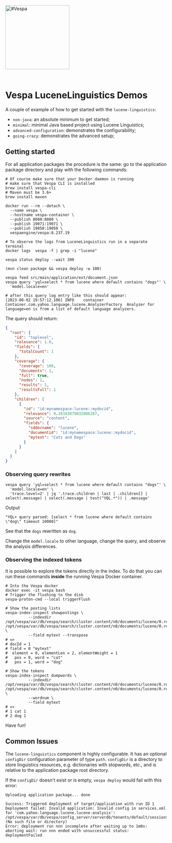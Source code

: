 <!-- Copyright Vespa.ai. Licensed under the terms of the Apache 2.0 license. See LICENSE in the project root. -->

<picture>
  <source media="(prefers-color-scheme: dark)" srcset="https://vespa.ai/assets/vespa-ai-logo-heather.svg">
  <source media="(prefers-color-scheme: light)" srcset="https://vespa.ai/assets/vespa-ai-logo-rock.svg">
  <img alt="#Vespa" width="200" src="https://vespa.ai/assets/vespa-ai-logo-rock.svg" style="margin-bottom: 25px;">
</picture>

# Vespa LuceneLinguistics Demos

A couple of example of how to get started with the `lucene-linguistics`:

- `non-java`: an absolute minimum to get started;
- `minimal`: minimal Java based project using Lucene Linguistics;
- `advanced-configuration`: demonstrates the configurability;
- `going-crazy`: demonstrates the advanced setup;

## Getting started

For all application packages the procedure is the same:
go to the application package directory and play with the following commands:

```shell
# Of course make sure that your Docker daemon is running
# make sure that Vespa CLI is installed
brew install vespa-cli
# Maven must be 3.6+
brew install maven

docker run --rm --detach \
  --name vespa \
  --hostname vespa-container \
  --publish 8080:8080 \
  --publish 19071:19071 \
  --publish 19050:19050 \
  vespaengine/vespa:8.237.19

# To observe the logs from LuceneLinguistics run in a separate terminal
docker logs  vespa -f | grep -i "lucene"

vespa status deploy --wait 300

(mvn clean package && vespa deploy -w 100)

vespa feed src/main/application/ext/document.json
vespa query 'yql=select * from lucene where default contains "dogs"' \
  'model.locale=en'
  
# after this query log entry like this should appear:
[2023-08-02 19:57:12.106] INFO    container        Container.com.yahoo.language.lucene.AnalyzerFactory	Analyzer for language=en is from a list of default language analyzers.
```

The query should return:
```json
{
  "root": {
    "id": "toplevel",
    "relevance": 1.0,
    "fields": {
      "totalCount": 1
    },
    "coverage": {
      "coverage": 100,
      "documents": 1,
      "full": true,
      "nodes": 1,
      "results": 1,
      "resultsFull": 1
    },
    "children": [
      {
        "id": "id:mynamespace:lucene::mydocid",
        "relevance": 0.16343879032006287,
        "source": "content",
        "fields": {
          "sddocname": "lucene",
          "documentid": "id:mynamespace:lucene::mydocid",
          "mytext": "Cats and Dogs"
        }
      }
    ]
  }
}
```

### Observing query rewrites

```shell
vespa query 'yql=select * from lucene where default contains "dogs"' \
  'model.locale=en' \
  'trace.level=2' | jq '.trace.children | last | .children[] | select(.message) | select(.message | test("YQL.*")) | .message'
```
Output
```shell
"YQL+ query parsed: [select * from lucene where default contains \"dog\" timeout 10000]"
```
See that the `dogs` rewritten as `dog`.

Change the `model.locale` to other language, change the query, and observe the analysis differences.

### Observing the indexed tokens

It is possible to explore the tokens directly in the index.
To do that you can run these commands **inside** the running Vespa Docker container.

```shell
# Into the Vespa docker
docker exec -it vespa bash
# Trigger the flushing to the disk
vespa-proton-cmd --local triggerFlush

# Show the posting lists
vespa-index-inspect showpostings \
          --indexdir  /opt/vespa/var/db/vespa/search/cluster.content/n0/documents/lucene/0.ready/index/$(ls /opt/vespa/var/db/vespa/search/cluster.content/n0/documents/lucene/0.ready/index/)/ \
          --field mytext --transpose
# =>
# docId = 1
# field = 0 "mytext"
#  element = 0, elementLen = 2, elementWeight = 1
#   pos = 0, word = "cat"
#   pos = 1, word = "dog"

# Show the tokens
vespa-index-inspect dumpwords \
          --indexdir  /opt/vespa/var/db/vespa/search/cluster.content/n0/documents/lucene/0.ready/index/$(ls /opt/vespa/var/db/vespa/search/cluster.content/n0/documents/lucene/0.ready/index/)/ \
          --wordnum \
          --field mytext
# =>
# 1	cat	1
# 2	dog	1
```

Have fun!

## Common Issues

The `lucene-linguistics` component is highly configurable.
It has an optional `configDir` configuration parameter of type `path`.
`configDir` is a directory to store linguistics resources, e.g. dictionaries with stopwords, etc., and is relative to the application package root directory.

If the `configDir` doesn't exist or is empty, `vespa deploy` would fail with this error:

```shell
Uploading application package... done

Success: Triggered deployment of target/application with run ID 1
Deployment failed: Invalid application: Invalid config in services.xml for 'com.yahoo.language.lucene.lucene-analysis': /opt/vespa/var/db/vespa/config_server/serverdb/tenants/default/sessions/8/foo (No such file or directory)
Error: deployment run nnn incomplete after waiting up to 1m0s: aborting wait: run nnn ended with unsuccessful status: deploymentFailed
```
